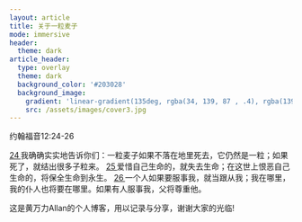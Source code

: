 ```yaml
---
layout: article
title: 关于一粒麦子
mode: immersive
header:
  theme: dark
article_header:
  type: overlay
  theme: dark
  background_color: '#203028'
  background_image:
    gradient: 'linear-gradient(135deg, rgba(34, 139, 87 , .4), rgba(139, 34, 139, .4))'
    src: /assets/images/cover3.jpg
---
```


约翰福音12:24-26

[24 ](https://cnbible.com/john/12-24.htm)我确确实实地告诉你们：一粒麦子如果不落在地里死去，它仍然是一粒；如果死了，就结出很多子粒来。 [25 ](https://cnbible.com/john/12-25.htm)爱惜自己生命的，就失去生命；在这世上恨恶自己生命的，将保全生命到永生。 [26 ](https://cnbible.com/john/12-26.htm)一个人如果要服事我，就当跟从我；我在哪里，我的仆人也将要在哪里。如果有人服事我，父将尊重他。

这是黄万力Allan的个人博客，用以记录与分享，谢谢大家的光临!


